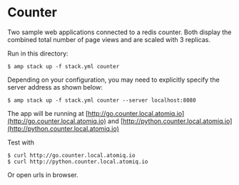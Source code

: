 Counter
=======

Two sample web applications connected to a redis counter. Both display the combined total number of page views and are scaled with 3 replicas.

Run in this directory:

    $ amp stack up -f stack.yml counter

Depending on your configuration, you may need to explicitly specify the server address as shown below:

    $ amp stack up -f stack.yml counter --server localhost:8080

The app will be running at [http://go.counter.local.atomiq.io](http://go.counter.local.atomiq.io) and [http://python.counter.local.atomiq.io](http://python.counter.local.atomiq.io)

Test with

    $ curl http://go.counter.local.atomiq.io
    $ curl http://python.counter.local.atomiq.io

Or open urls in browser.

